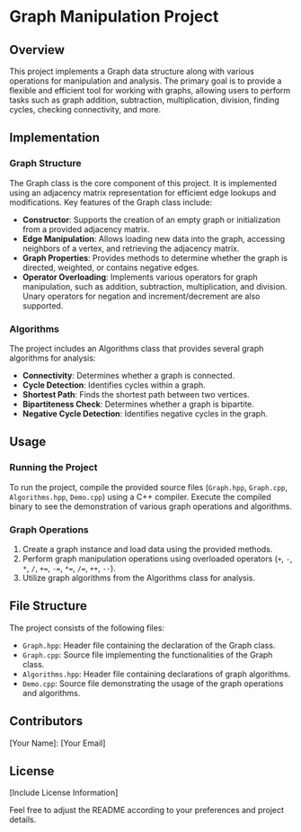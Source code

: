 # Graph Manipulation Project

## Overview

This project implements a Graph data structure along with various operations for manipulation and analysis. The primary goal is to provide a flexible and efficient tool for working with graphs, allowing users to perform tasks such as graph addition, subtraction, multiplication, division, finding cycles, checking connectivity, and more.

## Implementation

### Graph Structure

The Graph class is the core component of this project. It is implemented using an adjacency matrix representation for efficient edge lookups and modifications. Key features of the Graph class include:

- **Constructor**: Supports the creation of an empty graph or initialization from a provided adjacency matrix.
- **Edge Manipulation**: Allows loading new data into the graph, accessing neighbors of a vertex, and retrieving the adjacency matrix.
- **Graph Properties**: Provides methods to determine whether the graph is directed, weighted, or contains negative edges.
- **Operator Overloading**: Implements various operators for graph manipulation, such as addition, subtraction, multiplication, and division. Unary operators for negation and increment/decrement are also supported.

### Algorithms

The project includes an Algorithms class that provides several graph algorithms for analysis:

- **Connectivity**: Determines whether a graph is connected.
- **Cycle Detection**: Identifies cycles within a graph.
- **Shortest Path**: Finds the shortest path between two vertices.
- **Bipartiteness Check**: Determines whether a graph is bipartite.
- **Negative Cycle Detection**: Identifies negative cycles in the graph.

## Usage

### Running the Project

To run the project, compile the provided source files (`Graph.hpp`, `Graph.cpp`, `Algorithms.hpp`, `Demo.cpp`) using a C++ compiler. Execute the compiled binary to see the demonstration of various graph operations and algorithms.

### Graph Operations

1. Create a graph instance and load data using the provided methods.
2. Perform graph manipulation operations using overloaded operators (`+`, `-`, `*`, `/`, `+=`, `-=`, `*=`, `/=`, `++`, `--`).
3. Utilize graph algorithms from the Algorithms class for analysis.

## File Structure

The project consists of the following files:

- `Graph.hpp`: Header file containing the declaration of the Graph class.
- `Graph.cpp`: Source file implementing the functionalities of the Graph class.
- `Algorithms.hpp`: Header file containing declarations of graph algorithms.
- `Demo.cpp`: Source file demonstrating the usage of the graph operations and algorithms.

## Contributors

[Your Name]: [Your Email]

## License

[Include License Information]

Feel free to adjust the README according to your preferences and project details.
